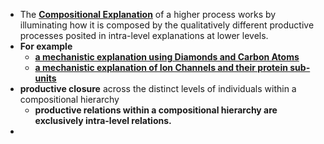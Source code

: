 - The **[Compositional Explanation](../notes/Compositional_Explanation)** of a higher process works by illuminating how it is composed by the qualitatively different productive processes posited in intra-level explanations at lower levels. 
- **For example**
	- **[a mechanistic explanation using Diamonds and Carbon Atoms](../notes/a_mechanistic_explanation_using_Diamonds_and_Carbon_Atoms)**
	- **[a mechanistic explanation of Ion Channels and their protein sub-units](../notes/a_mechanistic_explanation_of_Ion_Channels_and_their_protein_sub-units)**
- **productive closure** across the distinct levels of individuals within a compositional hierarchy 
	- **productive relations within a compositional hierarchy are exclusively intra-level relations.** 
- 